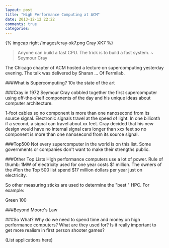 ```yaml
---
layout: post
title: "High Performance Computing at ACM"
date: 2013-12-12 22:22
comments: true
categories: 
---
```

{% imgcap right /images/cray-xk7.png Cray XK7 %}
>Anyone can build a fast CPU. The trick is to build a fast system. 
>~ Seymour Cray

The Chicago chapter of ACM hosted a lecture on supercomputing yesterday evening. The talk was delivered by Sharan ... Of Fermilab. 

###What is Supercomputing?
10x the state of the art

###Cray in 1972
Seymour Cray cobbled together the first supercomputer using off-the-shelf components of the day and his unique ideas about computer architecture. 

1-foot cables so no component is more than one nanosecond from its source signal. Electronic signals travel at the speed of light. In one billionth if a second, a signal can travel about xx feet. Cray decided that his new design would have no internal signal cars longer than xxx feet so no component is more than one nanosecond from its source signal.
 
###Top500
Not every supercomputer in the world is on this list. Some governments or companies don't want to make their strengths public. 

###Other Top Lists
High performance computers use a lot of power. Rule of thumb: 1MW of electricity used for one year costs $1 million. The owners of the #1on the Top 500 list spend $17 million dollars per year just on electricity.

So other measuring sticks are used to determine the "best " HPC.  For example:

Green 100

###Beyond Moore's Law


###So What?
Why do we need to spend time and money on high performance computers? What are they used for? Is it really important to get more realism in first person shooter games?

(List applications here)


